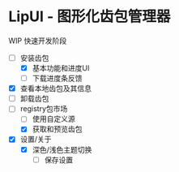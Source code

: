 # LipUI - 图形化齿包管理器
WIP
快速开发阶段

- [ ] 安装齿包
  - [x] 基本功能和进度UI
  - [ ] 下载进度条反馈
- [x] 查看本地齿包及其信息
- [ ] 卸载齿包
- [ ] registry包市场
  - [ ] 使用自定义源
  - [x] 获取和预览齿包
- [x] 设置/关于
  - [x] 深色/浅色主题切换
    - [ ] 保存设置